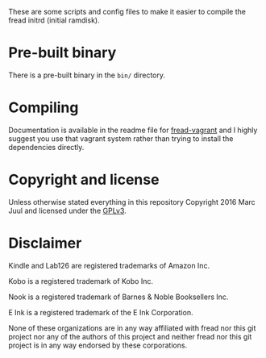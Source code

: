 
These are some scripts and config files to make it easier to compile the fread initrd (initial ramdisk).

# Pre-built binary

There is a pre-built binary in the `bin/` directory.

# Compiling

Documentation is available in the readme file for [fread-vagrant](https://github.com/fread-ink/fread-vagrant) and I highly suggest you use that vagrant system rather than trying to install the dependencies directly.

# Copyright and license

Unless otherwise stated everything in this repository Copyright 2016 Marc Juul and licensed under the [GPLv3](https://www.gnu.org/licenses/gpl-3.0.en.html).

# Disclaimer

Kindle and Lab126 are registered trademarks of Amazon Inc. 

Kobo is a registered trademark of Kobo Inc. 

Nook is a registered trademark of Barnes & Noble Booksellers Inc. 

E Ink is a registered trademark of the E Ink Corporation. 

None of these organizations are in any way affiliated with fread nor this git project nor any of the authors of this project and neither fread nor this git project is in any way endorsed by these corporations.